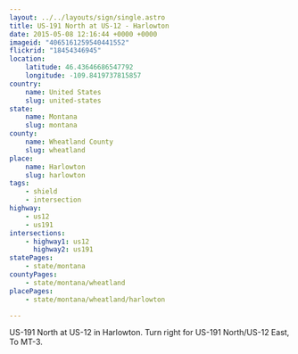 ```yaml
---
layout: ../../layouts/sign/single.astro
title: US-191 North at US-12 - Harlowton
date: 2015-05-08 12:16:44 +0000 +0000
imageid: "4065161259540441552"
flickrid: "18454346945"
location:
    latitude: 46.43646686547792
    longitude: -109.8419737815857
country:
    name: United States
    slug: united-states
state:
    name: Montana
    slug: montana
county:
    name: Wheatland County
    slug: wheatland
place:
    name: Harlowton
    slug: harlowton
tags:
    - shield
    - intersection
highway:
    - us12
    - us191
intersections:
    - highway1: us12
      highway2: us191
statePages:
    - state/montana
countyPages:
    - state/montana/wheatland
placePages:
    - state/montana/wheatland/harlowton

---
```

US-191 North at US-12 in Harlowton.  Turn right for US-191 North/US-12 East, To MT-3.
